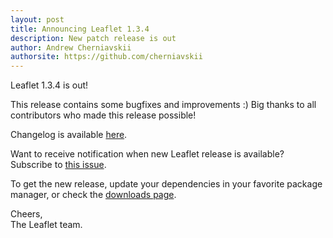 ```yaml
---
layout: post
title: Announcing Leaflet 1.3.4
description: New patch release is out
author: Andrew Cherniavskii
authorsite: https://github.com/cherniavskii
---
```


Leaflet 1.3.4 is out!

This release contains some bugfixes and improvements :)
Big thanks to all contributors who made this release possible!

Changelog is available [here](https://github.com/Leaflet/Leaflet/blob/master/CHANGELOG.md).

Want to receive notification when new Leaflet release is available? Subscribe to [this issue](https://github.com/Leaflet/Leaflet/issues/6295).

To get the new release, update your dependencies in your favorite package manager, or check the [downloads page](https://leafletjs.com/download.html).

Cheers,<br>
The Leaflet team.
